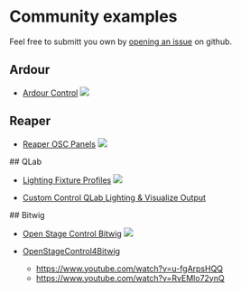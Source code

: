 # Community examples

Feel free to submitt you own by [opening an issue](https://github.com/jean-emmanuel/open-stage-control/issues/new?title=[example]) on github.

## Ardour

- [Ardour Control](https://github.com/jean-emmanuel/ardour-control)
![](https://user-images.githubusercontent.com/5261671/30510969-39451104-9acf-11e7-8ee0-6e93fa34464d.png)

## Reaper

- [Reaper OSC Panels](https://github.com/ThrashJazzAssassin/REAPER-OSC-panels)
![](https://raw.githubusercontent.com/ThrashJazzAssassin/REAPER-OSC-panels/master/ReaperOSCtja0.1.7-1.PNG)

## QLab

- [Lighting Fixture Profiles](https://qlabcookbook.com/1962/02/21/lighting-fixture-profiles/)
![](https://user-images.githubusercontent.com/36141834/37744217-be4b5f7e-2d65-11e8-9b83-64ca245417d4.jpg)

- [Custom Control QLab Lighting & Visualize Output](https://qlabcookbook.com/1965/02/18/2672/)

## Bitwig

- [Open Stage Control Bitwig](https://github.com/kdejaeger/open-stage-control-bitwig)
![](https://raw.githubusercontent.com/kdejaeger/open-stage-control-bitwig/master/img/mixer_nexus_9.png)

- [OpenStageControl4Bitwig](http://www.mossgrabers.de/Software/Bitwig/Bitwig.html)
  - https://www.youtube.com/watch?v=u-fgArpsHQQ
  - https://www.youtube.com/watch?v=RvEMlo72ynQ
